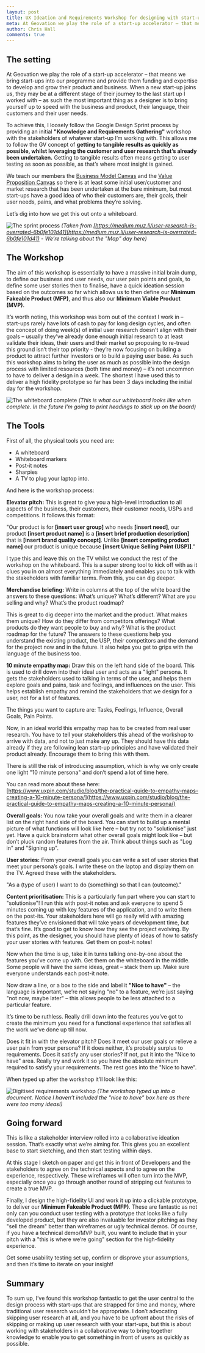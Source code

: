 ```yaml
---
layout: post
title: UX Ideation and Requirements Workshop for designing with start-ups
meta: At Geovation we play the role of a start-up accelerator – that means we bring start-ups into our programme and provide them funding and expertise to develop and grow their product and business. The most important thing as a designer is to bring yourself up to speed with the business and product, their language, their customers and their user needs.
author: Chris Hall
comments: true
---
```


## The setting

At Geovation we play the role of a start-up accelerator – that means we bring start-ups into our programme and provide them funding and expertise to develop and grow their product and business. When a new start-up joins us, they may be at a different stage of their journey to the last start up I worked with – as such the most important thing as a designer is to bring yourself up to speed with the business and product, their language, their customers and their user needs.

To achieve this, I loosely follow the Google Design Sprint process by providing an initial **"Knowledge and Requirements Gathering"** workshop with the stakeholders of whatever start-up I’m working with. This allows me to follow the GV concept of **getting to tangible results as quickly as possible, whilst leveraging the customer and user research that’s already been undertaken.** Getting to tangible results often means getting to user testing as soon as possible, as that’s where most insight is gained.

We teach our members the [Business Model Canvas](https://strategyzer.com/canvas/business-model-canvas) and the [Value Proposition Canvas](https://strategyzer.com/canvas/value-proposition-canvas) so there is at least some initial user/customer and market research that has been undertaken at the bare minimum, but most start-ups have a good idea of who their customers are, their goals, their user needs, pains, and what problems they’re solving.

Let’s dig into how we get this out onto a whiteboard.

![The sprint process](/assets/sprint.jpg)
*(Taken from [https://medium.muz.li/user-research-is-overrated-6b0fe101d41](https://medium.muz.li/user-research-is-overrated-6b0fe101d41) - We’re talking about the "Map" day here)*

## The Workshop

The aim of this workshop is essentially to have a massive initial brain dump, to define our business and user needs, our user pain points and goals, to define some user stories then to finalise, have a quick ideation session based on the outcomes so far which allows us to then define our **Minimum Fakeable Product (MFP)**, and thus also our **Minimum Viable Product (MVP)**.

It’s worth noting, this workshop was born out of the context I work in – start-ups rarely have lots of cash to pay for long design cycles, and often the concept of doing week(s) of initial user research doesn’t align with their goals – usually they’ve already done enough initial research to at least validate their ideas, their users and their market so proposing to re-tread this ground isn’t their top priority - they’re now focusing on building a product to attract further investors or to build a paying user base. As such this workshop aims to bring the user as much as possible into the design process with limited resources (both time and money) – it’s not uncommon to have to deliver a design in a week. The shortest I have used this to deliver a high fidelity prototype so far has been 3 days including the initial day for the workshop.

![The whiteboard complete](/assets/whiteboard.jpg)
*(This is what our whiteboard looks like when complete. In the future I’m going to print headings to stick up on the board)*

## The Tools

First of all, the physical tools you need are:

* A whiteboard
* Whiteboard markers
* Post-it notes
* Sharpies
* A TV to plug your laptop into.

And here is the workshop process:

**Elevator pitch:** This is great to give you a high-level introduction to all aspects of the business, their customers, their customer needs, USPs and competitions. It follows this format:

"Our product is for **[insert user group]** who needs **[insert need]**, our product **[insert product name]** is a **[insert brief production description]** that is **[insert brand quality concept]**. Unlike **[insert competing product name]** our product is unique because **[insert Unique Selling Point (USP)]**."

I type this and leave this on the TV whilst we conduct the rest of the workshop on the whiteboard. This is a super strong tool to kick off with as it clues you in on almost everything immediately and enables you to talk with the stakeholders with familiar terms. From this, you can dig deeper.

**Merchandise briefing:** Write in columns at the top of the white board the answers to these questions: What’s unique? What’s different? What are you selling and why? What’s the product roadmap?

This is great to dig deeper into the market and the product. What makes them unique? How do they differ from competitors offerings? What products do they want people to buy and why? What is the product roadmap for the future? The answers to these questions help you understand the existing product, the USP, their competitors and the demand for the project now and in the future. It also helps you get to grips with the language of the business too.

**10 minute empathy map:** Draw this on the left hand side of the board. This is used to drill down into their ideal user and acts as a "light" persona. It gets the stakeholders used to talking in terms of the user, and helps them explore goals and pains, task and feelings, and influences on the user. This helps establish empathy and remind the stakeholders that we design for a user, not for a list of features.

The things you want to capture are: Tasks, Feelings, Influence, Overall Goals, Pain Points.

Now, in an ideal world this empathy map has to be created from real user research. You have to tell your stakeholders this ahead of the workshop to arrive with data, and not to just make any up. They should have this data already if they are following lean start-up principles and have validated their product already. Encourage them to bring this with them.

There is still the risk of introducing assumption, which is why we only create one light "10 minute persona" and don’t spend a lot of time here.

You can read more about these here: [https://www.uxpin.com/studio/blog/the-practical-guide-to-empathy-maps-creating-a-10-minute-persona/](https://www.uxpin.com/studio/blog/the-practical-guide-to-empathy-maps-creating-a-10-minute-persona/)

**Overall goals:** You now take your overall goals and write them in a clearer list on the right hand side of the board. You can start to build up a mental picture of what functions will look like here – but try not to "solutionise" just yet. Have a quick brainstorm what other overall goals might look like – but don’t pluck random features from the air. Think about things such as "Log in" and "Signing up".

**User stories:** From your overall goals you can write a set of user stories that meet your persona’s goals. I write these on the laptop and display them on the TV. Agreed these with the stakeholders.

"As a (type of user) I want to do (something) so that I can (outcome)."

**Content prioritisation:** This is a particularly fun part where you can start to "solutionise"! I run this with post-it notes and ask everyone to spend 5 minutes coming up with key features of the application, and to write them on the post-its. Your stakeholders here will go really wild with amazing features they’ve envisioned that will take years of development time, but that’s fine. It’s good to get to know how they see the project evolving. By this point, as the designer, you should have plenty of ideas of how to satisfy your user stories with features. Get them on post-it notes!

Now when the time is up, take it in turns talking one-by-one about the features you’ve come up with. Get them on the whiteboard in the middle. Some people will have the same ideas, great – stack them up. Make sure everyone understands each post-it note.

Now draw a line, or a box to the side and label it **"Nice to have"** – the language is important, we’re not saying "no" to a feature, we’re just saying "not now, maybe later" – this allows people to be less attached to a particular feature.

It’s time to be ruthless. Really drill down into the features you’ve got to create the minimum you need for a functional experience that satisfies all the work we’ve done up till now.

Does it fit in with the elevator pitch? Does it meet our user goals or relieve a user pain from your persona? If it does neither, it’s probably surplus to requirements. Does it satisfy any user stories? If not, put it into the "Nice to have" area. Really try and work it so you have the absolute minimum required to satisfy your requirements. The rest goes into the "Nice to have".

When typed up after the workshop it’ll look like this:

![Digitised requirements workshop](/assets/UXReq.jpg)
*(The workshop typed up into a document. Notice I haven’t included the "nice to have" box here as there were too many ideas!)*

## Going forward

This is like a stakeholder interview rolled into a collaborative ideation session. That’s exactly what we’re aiming for. This gives you an excellent base to start sketching, and then start testing within days.

At this stage I sketch on paper and get this in front of Developers and the stakeholders to agree on the technical aspects and to agree on the experience, respectively. These wireframes will often turn into the MVP, especially once you go through another round of stripping out features to create a true MVP.

Finally, I design the high-fidelity UI and work it up into a clickable prototype, to deliver our **Minimum Fakeable Product (MFP)**. These are fantastic as not only can you conduct user testing with a prototype that looks like a fully developed product, but they are also invaluable for investor pitching as they "sell the dream" better than wireframes or ugly technical demos. Of course, if you have a technical demo/MVP built, you want to include that in your pitch with a "this is where we’re going" section for the high-fidelity experience.

Get some usability testing set up, confirm or disprove your assumptions, and then it’s time to iterate on your insight!

## Summary

To sum up, I’ve found this workshop fantastic to get the user central to the design process with start-ups that are strapped for time and money, where traditional user research wouldn’t be appropriate. I don’t advocating skipping user research at all, and you have to be upfront about the risks of skipping or making up user research with your start-ups, but this is about working with stakeholders in a collaborative way to bring together knowledge to enable you to get something in front of users as quickly as possible.
